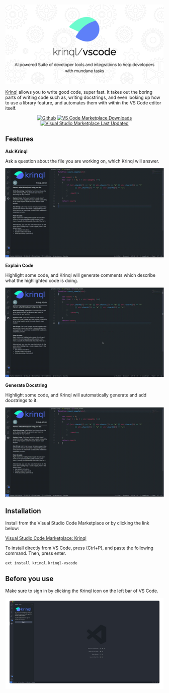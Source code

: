 <img alt="Banner" src="/images/banner.png"></a>


[Krinql](https://www.krinql.com/) allows you to write good code, super fast. It takes out the boring parts of writing code such as, writing docstrings, and even looking up how to use a library feature, and automates them with within the VS Code editor itself.

<p align="center">
  <a href="https://github.com/krinql/krinql-vscode/">
    <img alt="Github" src="https://img.shields.io/badge/krinql-Github-161B22?style=flat&logo=github"></a>
  <a href="https://marketplace.visualstudio.com/items?itemName=Krinql.krinql-vscode">
    <img alt="VS Code Marketplace Downloads" src="https://img.shields.io/visual-studio-marketplace/d/Krinql.krinql-vscode"></a>
  <a href="https://marketplace.visualstudio.com/items?itemName=Krinql.krinql-vscode">
    <img alt="Visual Studio Marketplace Last Updated" src="https://img.shields.io/visual-studio-marketplace/last-updated/Krinql.krinql-vscode">
  </a>
</p>

## Features

<b>Ask Krinql</b>

Ask a question about the file you are working on, which Krinql will answer.

![ask krinql](./images/ask-krinql.gif)

<b>Explain Code</b>

Highlight some code, and Krinql will generate comments which describe what the highlighted code is doing. 

![explain code](./images/explain-code.gif)

<b>Generate Docstring</b>

Highlight some code, and Krinql will automatically generate and add docstrings to it.

![generate docstring](./images/write-docstring.gif)

## Installation

Install from the Visual Studio Code Marketplace or by clicking the link below:

[Visual Studio Code Marketplace: Krinql](https://marketplace.visualstudio.com/items?itemName=krinql.krinql-vscode)

To install directly from VS Code, press (Ctrl+P), and paste the following command. Then, press enter.
```
ext install krinql.krinql-vscode
```

## Before you use

Make sure to sign in by clicking the Krinql icon on the left bar of VS Code.

![Remember Sign In](./images/sign-in.png)
